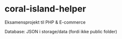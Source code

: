 # coral-island-helper
Eksamensprojekt til PHP &amp; E-commerce

Database: JSON i storage/data (fordi ikke public folder)